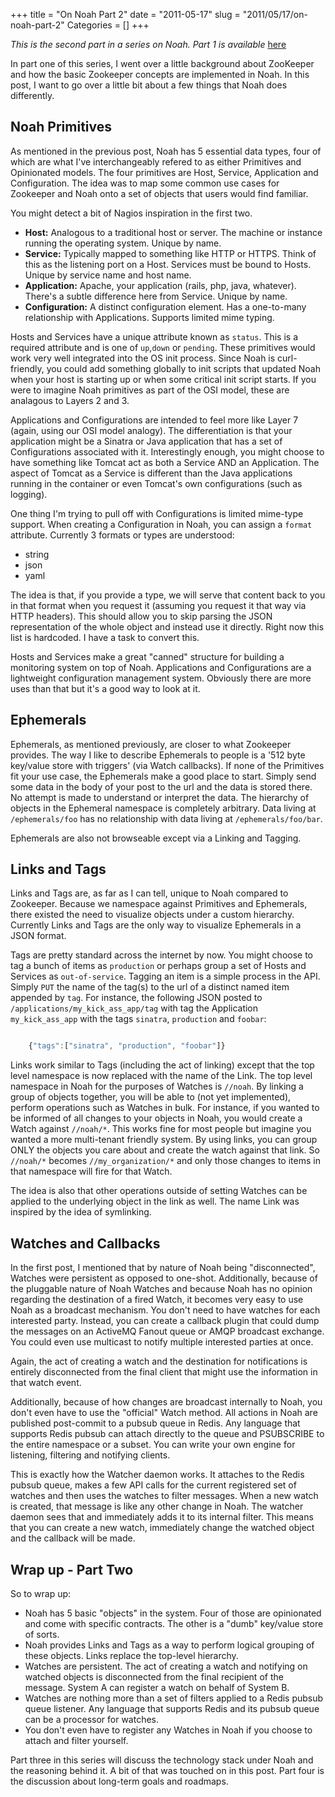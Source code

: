 +++
title = "On Noah Part 2"
date = "2011-05-17"
slug = "2011/05/17/on-noah-part-2"
Categories = []
+++

*This is the second part in a series on Noah. Part 1 is available* [here](http://goo.gl/l3Mgt)

In part one of this series, I went over a little background about
ZooKeeper and how the basic Zookeeper concepts are implemented in Noah.
In this post, I want to go over a little bit about a few things that
Noah does differently.
<!--more-->

## Noah Primitives

As mentioned in the previous post, Noah has 5 essential data types, four
of which are what I've interchangeably refered to as either Primitives
and Opinionated models. The four primitives are Host, Service,
Application and Configuration. The idea was to map some common use cases
for Zookeeper and Noah onto a set of objects that users would find
familiar.

You might detect a bit of Nagios inspiration in the first two.

* **Host:**
    Analogous to a traditional host or server. The machine or instance running the operating system. Unique by name.
* **Service:**
    Typically mapped to something like HTTP or HTTPS. Think of this as the listening port on a Host. Services must be bound to Hosts. Unique by service name and host name.
* **Application:**
    Apache, your application (rails, php, java, whatever). There's a subtle difference here from Service. Unique by name.
* **Configuration:**
    A distinct configuration element. Has a one-to-many relationship with Applications. Supports limited mime typing.

Hosts and Services have a unique attribute known as `status`. This is a
required attribute and is one of `up`,`down` or `pending`. These
primitives would work very well integrated into the OS init process.
Since Noah is curl-friendly, you could add something globally to init
scripts that updated Noah when your host is starting up or when some
critical init script starts. If you were to imagine Noah primitives as
part of the OSI model, these are analagous to Layers 2 and 3.

Applications and Configurations are intended to feel more like Layer 7
(again, using our OSI model analogy). The differentiation is that your
application might be a Sinatra or Java application that has a set of
Configurations associated with it. Interestingly enough, you might
choose to have something like Tomcat act as both a Service AND an
Application. The aspect of Tomcat as a Service is different than the
Java applications running in the container or even Tomcat's own
configurations (such as logging).

One thing I'm trying to pull off with Configurations is limited
mime-type support. When creating a Configuration in Noah, you can assign
a `format` attribute. Currently 3 formats or types are understood:

-   string
-   json
-   yaml

The idea is that, if you provide a type, we will serve that content back
to you in that format when you request it (assuming you request it that
way via HTTP headers). This should allow you to skip parsing the JSON
representation of the whole object and instead use it directly. Right
now this list is hardcoded. I have a task to convert this.

Hosts and Services make a great "canned" structure for building a
monitoring system on top of Noah. Applications and Configurations are a
lightweight configuration management system. Obviously there are more
uses than that but it's a good way to look at it.

## Ephemerals

Ephemerals, as mentioned previously, are closer to what Zookeeper
provides. The way I like to describe Ephemerals to people is a '512 byte
key/value store with triggers' (via Watch callbacks). If none of the
Primitives fit your use case, the Ephemerals make a good place to start.
Simply send some data in the body of your post to the url and the data
is stored there. No attempt is made to understand or interpret the data.
The hierarchy of objects in the Ephemeral namespace is completely
arbitrary. Data living at `/ephemerals/foo` has no relationship with
data living at `/ephemerals/foo/bar`.

Ephemerals are also not browseable except via a Linking and Tagging.

## Links and Tags

Links and Tags are, as far as I can tell, unique to Noah compared to
Zookeeper. Because we namespace against Primitives and Ephemerals, there
existed the need to visualize objects under a custom hierarchy.
Currently Links and Tags are the only way to visualize Ephemerals in a
JSON format.

Tags are pretty standard across the internet by now. You might choose to
tag a bunch of items as `production` or perhaps group a set of Hosts and
Services as `out-of-service`. Tagging an item is a simple process in the
API. Simply `PUT` the name of the tag(s) to the url of a distinct named
item appended by `tag`. For instance, the following JSON posted to
`/applications/my_kick_ass_app/tag` with tag the Application
`my_kick_ass_app` with the tags `sinatra`, `production` and `foobar`:

```javascript

	{"tags":["sinatra", "production", "foobar"]}

```

Links work similar to Tags (including the act of linking) except that
the top level namespace is now replaced with the name of the Link. The
top level namespace in Noah for the purposes of Watches is `//noah`. By
linking a group of objects together, you will be able to (not yet
implemented), perform operations such as Watches in bulk. For instance,
if you wanted to be informed of all changes to your objects in Noah, you
would create a Watch against `//noah/*`. This works fine for most people
but imagine you wanted a more multi-tenant friendly system. By using
links, you can group ONLY the objects you care about and create the
watch against that link. So `//noah/*` becomes `//my_organization/*` and
only those changes to items in that namespace will fire for that Watch.

The idea is also that other operations outside of setting Watches can be
applied to the underlying object in the link as well. The name Link was
inspired by the idea of symlinking.

## Watches and Callbacks

In the first post, I mentioned that by nature of Noah being
"disconnected", Watches were persistent as opposed to one-shot.
Additionally, because of the pluggable nature of Noah Watches and
because Noah has no opinion regarding the destination of a fired Watch,
it becomes very easy to use Noah as a broadcast mechanism. You don't
need to have watches for each interested party. Instead, you can create
a callback plugin that could dump the messages on an ActiveMQ Fanout
queue or AMQP broadcast exchange. You could even use multicast to notify
multiple interested parties at once.

Again, the act of creating a watch and the destination for notifications
is entirely disconnected from the final client that might use the
information in that watch event.

Additionally, because of how changes are broadcast internally to Noah,
you don't even have to use the "official" Watch method. All actions in
Noah are published post-commit to a pubsub queue in Redis. Any language
that supports Redis pubsub can attach directly to the queue and
PSUBSCRIBE to the entire namespace or a subset. You can write your own
engine for listening, filtering and notifying clients.

This is exactly how the Watcher daemon works. It attaches to the Redis
pubsub queue, makes a few API calls for the current registered set of
watches and then uses the watches to filter messages. When a new watch
is created, that message is like any other change in Noah. The watcher
daemon sees that and immediately adds it to its internal filter. This
means that you can create a new watch, immediately change the watched
object and the callback will be made.

## Wrap up - Part Two

So to wrap up:

-   Noah has 5 basic "objects" in the system. Four of those are
    opinionated and come with specific contracts. The other is a "dumb"
    key/value store of sorts.
-   Noah provides Links and Tags as a way to perform logical grouping of
    these objects. Links replace the top-level hierarchy.
-   Watches are persistent. The act of creating a watch and notifying on
    watched objects is disconnected from the final recipient of the
    message. System A can register a watch on behalf of System B.
-   Watches are nothing more than a set of filters applied to a Redis
    pubsub queue listener. Any language that supports Redis and its
    pubsub queue can be a processor for watches.
-   You don't even have to register any Watches in Noah if you choose to
    attach and filter yourself.

Part three in this series will discuss the technology stack under Noah
and the reasoning behind it. A bit of that was touched on in this post.
Part four is the discussion about long-term goals and roadmaps.

